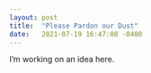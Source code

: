 ```yaml
---
layout: post
title:  "Please Pardon our Dust"
date:   2021-07-19 16:47:00 -0400
---
```

I’m working on an idea here. 
